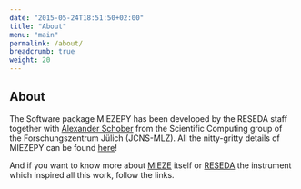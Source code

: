 ```yaml
---
date: "2015-05-24T18:51:50+02:00"
title: "About"
menu: "main"
permalink: /about/
breadcrumb: true
weight: 20
---
```


## About

The Software package MIEZEPY has been developed by the RESEDA staff together with [Alexander Schober](https://github.com/AlexanderSchober) from the Scientific Computing group of the Forschungszentrum Jülich (JCNS-MLZ).
All the nitty-gritty details of MIEZEPY can be found [here](https://iopscience.iop.org/article/10.1088/2399-6528/ab497d)!

And if you want to know more about [MIEZE](https://www.youtube.com/watch?v=GuRw1zfD6Mo) itself or [RESEDA](https://mlz-garching.de/reseda) the instrument which inspired all this work, follow the links.
